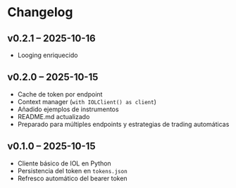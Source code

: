 # Changelog

## v0.2.1 – 2025-10-16

- Looging enriquecido

## v0.2.0 – 2025-10-15

- Cache de token por endpoint
- Context manager (`with IOLClient() as client`)
- Añadido ejemplos de instrumentos
- README.md actualizado
- Preparado para múltiples endpoints y estrategias de trading automáticas

## v0.1.0 – 2025-10-15

- Cliente básico de IOL en Python
- Persistencia del token en `tokens.json`
- Refresco automático del bearer token
